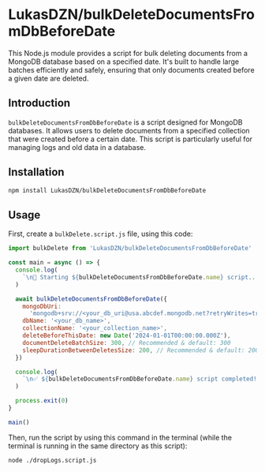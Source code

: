 # LukasDZN/bulkDeleteDocumentsFromDbBeforeDate

This Node.js module provides a script for bulk deleting documents from a MongoDB database based on a specified date. It's built to handle large batches efficiently and safely, ensuring that only documents created before a given date are deleted.

## Introduction

`bulkDeleteDocumentsFromDbBeforeDate` is a script designed for MongoDB databases. It allows users to delete documents from a specified collection that were created before a certain date. This script is particularly useful for managing logs and old data in a database.

## Installation

```bash
npm install LukasDZN/bulkDeleteDocumentsFromDbBeforeDate
```

## Usage

First, create a `bulkDelete.script.js` file, using this code:

```js
import bulkDelete from 'LukasDZN/bulkDeleteDocumentsFromDbBeforeDate'

const main = async () => {
  console.log(
    `\n🚀 Starting ${bulkDeleteDocumentsFromDbBeforeDate.name} script...\n`
  )

  await bulkDeleteDocumentsFromDbBeforeDate({
    mongoDbUri:
      'mongodb+srv://<your_db_uri@usa.abcdef.mongodb.net?retryWrites=true&w=majority',
    dbName: '<your_db_name>',
    collectionName: '<your_collection_name>',
    deleteBeforeThisDate: new Date('2024-01-01T00:00:00.000Z'),
    documentDeleteBatchSize: 300, // Recommended & default: 300
    sleepDurationBetweenDeletesSize: 200, // Recommended & default: 200
  })

  console.log(
    `\n✅ ${bulkDeleteDocumentsFromDbBeforeDate.name} script completed!'\n`
  )

  process.exit(0)
}

main()
```

Then, run the script by using this command in the terminal (while the terminal is running in the same directory as this script):
```bash
node ./dropLogs.script.js
```
